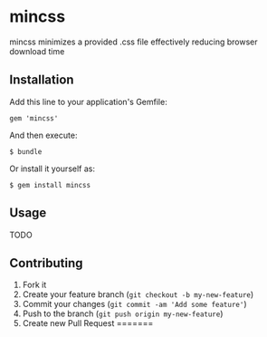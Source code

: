 # mincss

mincss minimizes a provided .css file effectively reducing browser download time

## Installation

Add this line to your application's Gemfile:

    gem 'mincss'

And then execute:

    $ bundle

Or install it yourself as:

    $ gem install mincss

## Usage

TODO

## Contributing

1. Fork it
2. Create your feature branch (`git checkout -b my-new-feature`)
3. Commit your changes (`git commit -am 'Add some feature'`)
4. Push to the branch (`git push origin my-new-feature`)
5. Create new Pull Request
=======
